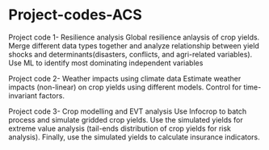 # Project-codes-ACS
Project code 1- Resilience analysis
Global resilience anlaysis of crop yields. Merge different data types together and analyze relationship between yield shocks and determinants(disasters, conflicts, and agri-related variables). Use ML to identify most dominating independent variables

Project code 2- Weather impacts using climate data
Estimate weather impacts (non-linear) on crop yields using different models. Control for time-invariant factors.

Project code 3- Crop modelling and EVT analysis
Use Infocrop to batch process and simulate gridded crop yields. Use the simulated yields for extreme value analysis (tail-ends distribution of crop yields for risk analysis). Finally, use the simulated yields to calculate insurance indicators.
